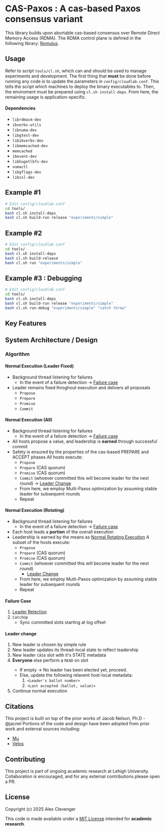 # CAS-Paxos : A cas-based Paxos consensus variant

This library builds upon abortable cas-based consensus over Remote Direct Memory Access (RDMA). 
The RDMA control plane is defined in the following library: [Romulus](https://github.com/sss-lehigh/remus/tree/romulus).

## Usage

Refer to script `tools/cl.sh`, which can and should be used to manage experiments and development. 
The first thing that **must** be done before running any code is to update the parameters in `config/cloudlab.conf`. This tells the script which machines to deploy the binary executables to. Then, the enviroment must be prepared using `cl.sh install-deps`. From here, the remaining usage is application-specific. 
#### Dependencies
- `librdmacm-dev`
-  `ibverbs-utils `
-  `libnuma-dev`
-  `libgtest-dev`
-  `libibverbs-dev`
-  `libmemcached-dev`
-  `memcached `
-  `ibevent-dev`
-  `libhugetlbfs-dev`
-  `numactl`
-  `libgflags-dev` 
-  `libssl-dev`

Example #1
---
```bash
# Edit config/cloudlab.conf
cd tools/
bash cl.sh install-deps
bash cl.sh build-run release "experiments/simple"
```
Example #2
---
```bash
# Edit config/cloudlab.conf
cd tools/
bash cl.sh install-deps
bash cl.sh build-release
bash cl.sh run "experiments/simple"
```

Example #3 : Debugging
---
```bash
# Edit config/cloudlab.conf
cd tools/
bash cl.sh install-deps
bash cl.sh build-run release "experiments/simple"
bash cl.sh run-debug "experiments/simple" "catch throw"
```

## Key Features

## System Architecture / Design

### Algorithm

#### Normal Execution (Leader Fixed)
- Background thread listening for failures
  - In the event of a failure detection → [Failure case](#failure-case)
- Leader remains fixed throghout execution and delivers all proposals
  - `Propose`
  - `Prepare`
  - `Promise`
  - `Commit`
#### Normal Execution (All)
- Background thread listening for failures
  - In the event of a failure detection → [Failure case](#failure-case)
- All hosts propose a value, and leadership is **earned** through successful commit
- Safety is ensured by the properties of the cas-based PREPARE and ACCEPT phases
All hosts execute:
  - `Propose` 
  - `Prepare` (CAS quorum)
  - `Promise` (CAS quorum)
  - `Commit` (whoever committed this will become leader for the next round)
    → [Leader Change](#leader-change)
  - From here, we employ Multi-Paxos optimization by assuming stable leader for subsequent rounds
  - Repeat
#### Normal Execution (Rotating)
- Background thread listening for failures
  - In the event of a failure detection → [Failure case](#failure-case)
- Each host leads a **portion** of the overall execution
- Leadership is earned by the means as [Normal Rotating Execution](#normal-execution-rotating)
A subset of the hosts execute:
  - `Propose` 
  - `Prepare` (CAS quorum)
  - `Promise` (CAS quorum)
  - `Commit` (whoever committed this will become leader for the next round)
    - [Leader Change](#leader-change)
  - From here, we employ Multi-Paxos optimization by assuming stable leader for subsequent rounds
  - Repeat
#### Failure Case
1. [Leader Relection](#leader-change)
2. `CatchUp`
   - Sync committed slots starting at log offset
#### Leader change
1. New leader is chosen by simple rule
2. New leader updates its thread-local state to reflect leadership
3. New leader `CAS`s <leader> slot with it's STATE metadata
4. **Everyone** else perform a `READ` on <leader> slot
    - If empty → No leader has been elected yet, proceed. 
    - Else, update the following relavent host-local metadata:
       1. `<Leader's ballot number>`
       2. `<Last accepted (ballot, value)>`
5. Continue normal execution

## Citations

This project is built on top of the prior works of Jacob Nelson, Ph.D - @jacnel
Portions of the code and design have been adopted from prior work and external sources including:
- [Mu](https://www.usenix.org/system/files/osdi20-aguilera.pdf)
- [Velos](https://arxiv.org/pdf/2106.08676)

## Contributing

This project is part of ongoing academic research at Lehigh University.  
Collaboration is encouraged, and for any external contributions please open a PR.

## License

Copyright (c) 2025 Alex Clevenger

This code is made available under a [MIT License](./LICENSE) intended for **academic research**.  



